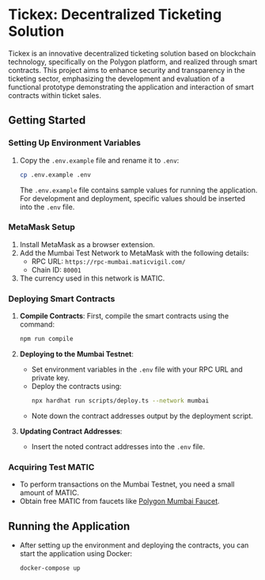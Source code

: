 # Tickex: Decentralized Ticketing Solution

Tickex is an innovative decentralized ticketing solution based on blockchain technology, specifically on the Polygon platform, and realized through smart contracts. This project aims to enhance security and transparency in the ticketing sector, emphasizing the development and evaluation of a functional prototype demonstrating the application and interaction of smart contracts within ticket sales.

## Getting Started

### Setting Up Environment Variables

1. Copy the `.env.example` file and rename it to `.env`:
    ```bash
    cp .env.example .env
    ```
   The `.env.example` file contains sample values for running the application. For development and deployment, specific values should be inserted into the `.env` file.

### MetaMask Setup

1. Install MetaMask as a browser extension.
2. Add the Mumbai Test Network to MetaMask with the following details:
   - RPC URL: `https://rpc-mumbai.maticvigil.com/`
   - Chain ID: `80001`
3. The currency used in this network is MATIC.

### Deploying Smart Contracts

1. **Compile Contracts**:
   First, compile the smart contracts using the command:
   ```bash
   npm run compile
   ```

2. **Deploying to the Mumbai Testnet**:
   - Set environment variables in the `.env` file with your RPC URL and private key.
   - Deploy the contracts using:
     ```bash
     npx hardhat run scripts/deploy.ts --network mumbai
     ```
   - Note down the contract addresses output by the deployment script.

3. **Updating Contract Addresses**:
   - Insert the noted contract addresses into the `.env` file.

### Acquiring Test MATIC

- To perform transactions on the Mumbai Testnet, you need a small amount of MATIC.
- Obtain free MATIC from faucets like [Polygon Mumbai Faucet](https://mumbaifaucet.com/).

## Running the Application

- After setting up the environment and deploying the contracts, you can start the application using Docker:
  ```bash
  docker-compose up
  ```